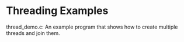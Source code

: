 Threading Examples
=======
thread_demo.c: An example program that shows how to create multiple threads and join them.
